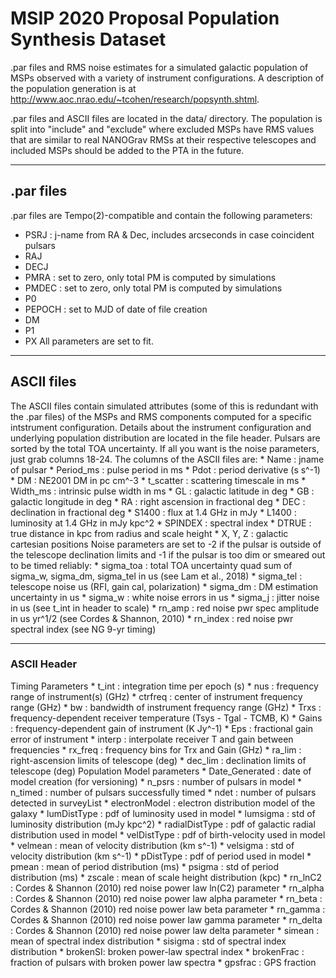 MSIP 2020 Proposal
Population Synthesis Dataset
=======

.par files and RMS noise estimates for a simulated galactic population of MSPs observed with a variety of instrument configurations. A description of the population generation is at http://www.aoc.nrao.edu/~tcohen/research/popsynth.shtml.

.par files and ASCII files are located in the data/ directory. The population is split into "include" and "exclude" where excluded MSPs have RMS values that are similar to real NANOGrav RMSs at their respective telescopes and included MSPs should be added to the PTA in the future.

----------
## .par files
.par files are Tempo(2)-compatible and contain the following parameters:
* PSRJ : j-name from RA & Dec, includes arcseconds in case coincident pulsars
* RAJ 
* DECJ
* PMRA : set to zero, only total PM is computed by simulations
* PMDEC : set to zero, only total PM is computed by simulations
* P0
* PEPOCH : set to MJD of date of file creation
* DM
* P1
* PX
All parameters are set to fit.

-----------
## ASCII files
The ASCII files contain simulated attributes (some of this is redundant with the .par files) of the MSPs and RMS components computed for a specific intstrument configuration. Details about the instrument configuration and underlying population distribution are located in the file header. Pulsars are sorted by the total TOA uncertainty. If all you want is the noise parameters, just grab columns 18-24. The columns of the ASCII files are:
    * Name : jname of pulsar
    * Period_ms : pulse period in ms
    * Pdot : period derivative (s s^-1)
    * DM : NE2001 DM in pc cm^-3
    * t_scatter : scattering timescale in ms
    * Width_ms : intrinsic pulse width in ms
    * GL : galactic latitude in deg
    * GB : galactic longitude in deg
    * RA : right ascension in fractional deg
    * DEC : declination in fractional deg
    * S1400 : flux at 1.4 GHz in mJy
    * L1400 : luminosity at 1.4 GHz in mJy kpc^2
    * SPINDEX : spectral index
    * DTRUE : true distance in kpc from radius and scale height
    * X, Y, Z : galactic cartesian positions
Noise parameters are set to -2 if the pulsar is outside of the telescope
declination limits and -1 if the pulsar is too dim or smeared out to be
timed reliably:
    * sigma_toa : total TOA uncertainty quad sum of sigma_w, sigma_dm, sigma_tel in us (see Lam et al., 2018)
    * sigma_tel : telescope noise us (RFI, gain cal, polarization)
    * sigma_dm : DM estimation uncertainty in us
    * sigma_w : white noise errors in us
    * sigma_j : jitter noise in us (see t_int in header to scale)
    * rn_amp : red noise pwr spec amplitude in us yr^1/2 (see Cordes & Shannon, 2010)
    * rn_index : red noise pwr spectral index (see NG 9-yr timing)

----------------
### ASCII Header
Timing Parameters
	* t_int : integration time per epoch (s)
        * nus : frequency range of instrument(s) (GHz)
	* ctrfreq : center of instrument frequency range (GHz)
	* bw : bandwidth of instrument frequency range (GHz)
	* Trxs : frequency-dependent receiver temperature (Tsys - Tgal - TCMB, K)
	* Gains : frequency-dependent gain of instrument (K Jy^-1)
	* Eps : fractional gain error of instrument
	* interp : interpolate receiver T and gain between frequencies
	* rx_freq : frequency bins for Trx and Gain (GHz)
	* ra_lim : right-ascension limits of telescope (deg)
	* dec_lim : declination limits of telescope (deg)
Population Model parameters
	* Date_Generated : date of model creation (for versioning)
	* n_psrs : number of pulsars in model
	* n_timed : number of pulsars successfully timed
	* ndet : number of pulsars detected in surveyList
	* electronModel : electron distribution model of the galaxy
	* lumDistType : pdf of luminosity used in model
	* lumsigma : std of luminosity distribution (mJy kpc^2)
	* radialDistType : pdf of galactic radial distribution used in model
	* velDistType : pdf of birth-velocity used in model
	* velmean : mean of velocity distribution (km s^-1)
	* velsigma : std of velocity distribution (km s^-1)
	* pDistType : pdf of period used in model
	* pmean : mean of period distribution (ms)
	* psigma : std of period distribution (ms)
	* zscale : mean of scale height distribution (kpc)
	* rn_lnC2 : Cordes & Shannon (2010) red noise power law ln(C2) parameter
	* rn_alpha : Cordes & Shannon (2010) red noise power law alpha parameter
	* rn_beta : Cordes & Shannon (2010) red noise power law beta parameter
	* rn_gamma : Cordes & Shannon (2010) red noise power law gamma parameter
	* rn_delta : Cordes & Shannon (2010) red noise power law delta parameter
	* simean : mean of spectral index distribution
	* sisigma : std of spectral index distribution
	* brokenSI: broken power-law spectral index
	* brokenFrac : fraction of pulsars with broken power law spectra
	* gpsfrac : GPS fraction

